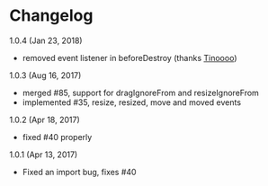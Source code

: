 # Changelog

1.0.4 (Jan 23, 2018)

* removed event listener in beforeDestroy (thanks [Tinoooo](https://github.com/Tinoooo))

1.0.3 (Aug 16, 2017)

* merged #85, support for dragIgnoreFrom and resizeIgnoreFrom
* implemented #35, resize, resized, move and moved events
 

1.0.2 (Apr 18, 2017)

* fixed #40 properly 

1.0.1 (Apr 13, 2017)

* Fixed an import bug, fixes #40 